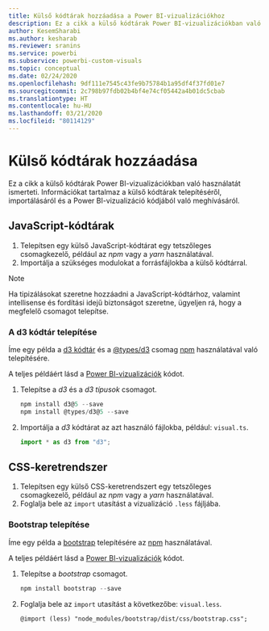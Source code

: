 ```yaml
---
title: Külső kódtárak hozzáadása a Power BI-vizualizációkhoz
description: Ez a cikk a külső kódtárak Power BI-vizualizációkban való használatát ismerteti.
author: KesemSharabi
ms.author: kesharab
ms.reviewer: sranins
ms.service: powerbi
ms.subservice: powerbi-custom-visuals
ms.topic: conceptual
ms.date: 02/24/2020
ms.openlocfilehash: 9df111e7545c43fe9b75784b1a95df4f37fd01e7
ms.sourcegitcommit: 2c798b97fdb02b4bf4e74cf05442a4b01dc5cbab
ms.translationtype: HT
ms.contentlocale: hu-HU
ms.lasthandoff: 03/21/2020
ms.locfileid: "80114129"
---
```

# <a name="adding-external-libraries"></a>Külső kódtárak hozzáadása

Ez a cikk a külső kódtárak Power BI-vizualizációkban való használatát ismerteti. Információkat tartalmaz a külső kódtárak telepítéséről, importálásáról és a Power BI-vizualizáció kódjából való meghívásáról.

## <a name="javascript-libraries"></a>JavaScript-kódtárak

1. Telepítsen egy külső JavaScript-kódtárat egy tetszőleges csomagkezelő, például az *npm* vagy a *yarn* használatával.
2. Importálja a szükséges modulokat a forrásfájlokba a külső kódtárral.

>[!NOTE]
>Ha tipizálásokat szeretne hozzáadni a JavaScript-kódtárhoz, valamint intellisense és fordítási idejű biztonságot szeretne, ügyeljen rá, hogy a megfelelő csomagot telepítse.

### <a name="installing-the-d3-library"></a>A d3 kódtár telepítése

Íme egy példa a [d3 kódtár](https://www.npmjs.com/package/d3) és a [@types/d3](https://www.npmjs.com/package/@types/d3) csomag [npm](https://www.npmjs.com/) használatával való telepítésére.

A teljes példáért lásd a [Power BI-vizualizációk](https://github.com/microsoft/powerbi-visuals-gantt/blob/master/src/gantt.ts#L29) kódot.

1. Telepítse a *d3* és a *d3 típusok* csomagot.

    ```powershell
    npm install d3@5 --save
    npm install @types/d3@5 --save
    ```

2. Importálja a *d3* kódtárat az azt használó fájlokba, például: `visual.ts`.

    ```typescript
    import * as d3 from "d3";
    ```

## <a name="css-framework"></a>CSS-keretrendszer

1. Telepítsen egy külső CSS-keretrendszert egy tetszőleges csomagkezelő, például az *npm* vagy a *yarn* használatával.
2. Foglalja bele az `import` utasítást a vizualizáció `.less` fájljába.

### <a name="installing-bootstrap"></a>Bootstrap telepítése

Íme egy példa a [bootstrap](https://www.npmjs.com/package/bootstrap) telepítésére az [npm](https://www.npmjs.com/) használatával.

A teljes példáért lásd a [Power BI-vizualizációk](https://github.com/Microsoft/powerbi-visuals-sankey/blob/c8200da56913cd8b253be949a35fad0f4472b6de/style/visual.less#L32) kódot.

1. Telepítse a *bootstrap* csomagot.

    ```powershell
    npm install bootstrap --save
    ```

2. Foglalja bele az `import` utasítást a következőbe: `visual.less`.

    ```less
    @import (less) "node_modules/bootstrap/dist/css/bootstrap.css";
    ```

